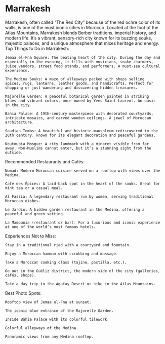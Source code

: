 # Marrakesh
Marrakesh, often called “The Red City” because of the red ochre color of its walls, is one of the most iconic cities in Morocco. Located at the foot of the Atlas Mountains, Marrakesh blends Berber traditions, imperial history, and modern life. It’s a vibrant, sensory-rich city known for its buzzing souks, majestic palaces, and a unique atmosphere that mixes heritage and energy.
Top Things to Do in Marrakesh:

    Jemaa el-Fna Square: The beating heart of the city. During the day and especially in the evening, it fills with musicians, snake charmers, juice vendors, street food stands, and performers. A must-see cultural experience.

    The Medina Souks: A maze of alleyways packed with shops selling spices, rugs, lanterns, leather goods, and handicrafts. Perfect for shopping or just wandering and discovering hidden treasures.

    Majorelle Garden: A peaceful botanical garden painted in striking blues and vibrant colors, once owned by Yves Saint Laurent. An oasis in the city.

    Bahia Palace: A 19th-century masterpiece with decorated courtyards, intricate mosaics, and carved wooden ceilings. A jewel of Moroccan architecture.

    Saadian Tombs: A beautiful and historic mausoleum rediscovered in the 20th century, known for its elegant decoration and peaceful gardens.

    Koutoubia Mosque: A city landmark with a minaret visible from far away. Non-Muslims cannot enter, but it’s a stunning sight from the outside.

Recommended Restaurants and Cafés:

    Nomad: Modern Moroccan cuisine served on a rooftop with views over the Medina.

    Café des Épices: A laid-back spot in the heart of the souks. Great for mint tea or a casual meal.

    Al Fassia: A legendary restaurant run by women, serving traditional Moroccan dishes.

    Le Jardin: A hidden garden restaurant in the Medina, offering a peaceful and green setting.

    La Mamounia (restaurant or bar): For a luxurious and iconic experience at one of the world’s most famous hotels.

Experiences Not to Miss:

    Stay in a traditional riad with a courtyard and fountain.

    Enjoy a Moroccan hammam with scrubbing and massage.

    Take a Moroccan cooking class (tajine, pastilla, etc.).

    Go out in the Guéliz district, the modern side of the city (galleries, cafés, shops).

    Take a day trip to the Agafay Desert or hike in the Atlas Mountains.

Best Photo Spots:

    Rooftop view of Jemaa el-Fna at sunset.

    The iconic blue entrance of the Majorelle Garden.

    Inside Bahia Palace with its colorful tilework.

    Colorful alleyways of the Medina.

    Panoramic views from any Medina rooftop.